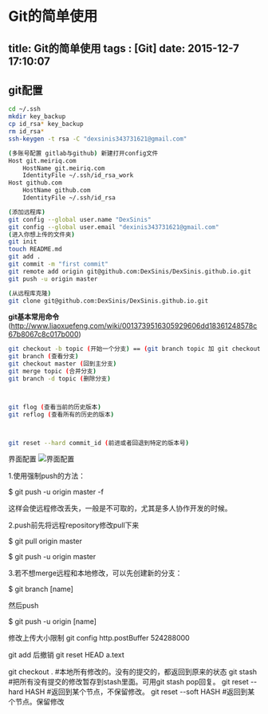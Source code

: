 ﻿# Git的简单使用

title: Git的简单使用
tags : [Git]
date: 2015-12-7 17:10:07
---

##  git配置
```bash
cd ~/.ssh
mkdir key_backup
cp id_rsa* key_backup
rm id_rsa*
ssh-keygen -t rsa -C "dexsinis343731621@gmail.com"

(多账号配置 gitlab与github) 新建打开config文件
Host git.meiriq.com
    HostName git.meiriq.com
    IdentityFile ~/.ssh/id_rsa_work
Host github.com
    HostName github.com
    IdentityFile ~/.ssh/id_rsa

(添加远程库)
git config --global user.name "DexSinis" 
git config --global user.email "dexinis343731621@gmail.com"
(进入你想上传的文件夹)
git init
touch README.md
git add .
git commit -m "first commit"
git remote add origin git@github.com:DexSinis/DexSinis.github.io.git
git push -u origin master

(从远程库克隆)
git clone git@github.com:DexSinis/DexSinis.github.io.git

```
**git基本常用命令** (http://www.liaoxuefeng.com/wiki/0013739516305929606dd18361248578c67b8067c8c017b000)
```bash
git checkout -b topic (开始一个分支) == (git branch topic 加 git checkout topic)
git branch (查看分支)
git checkout master (回到主分支)
git merge topic (合并分支)
git branch -d topic (删除分支)



git flog (查看当前的历史版本)
git reflog (查看所有的历史的版本)



git reset --hard commit_id (前进或者回退到特定的版本号)
```

界面配置
![界面配置](/MyImage/Git/git.jpg)


1.使用强制push的方法：

$ git push -u origin master -f 

这样会使远程修改丢失，一般是不可取的，尤其是多人协作开发的时候。

2.push前先将远程repository修改pull下来

$ git pull origin master

$ git push -u origin master

3.若不想merge远程和本地修改，可以先创建新的分支：

$ git branch [name]

然后push

$ git push -u origin [name]


修改上传大小限制
git config http.postBuffer 524288000

git add 后撤销
git reset HEAD a.text

git checkout . #本地所有修改的。没有的提交的，都返回到原来的状态
git stash #把所有没有提交的修改暂存到stash里面。可用git stash pop回复。
git reset --hard HASH #返回到某个节点，不保留修改。
git reset --soft HASH #返回到某个节点。保留修改
